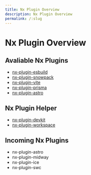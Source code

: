 ```yaml
---
title: Nx Plugin Overview
description: Nx Plugin Overview
permalink: /:slug
---
```


# Nx Plugin Overview

## Avaliable Nx Plugins

- [nx-plugin-esbuild](esbuild.md)
- [nx-plugin-snowpack](snowpack.md)
- [nx-plugin-vite](vite.md)
- [nx-plugin-prisma](prisma.md)
- [nx-plugin-astro](astro.md)

## Nx Plugin Helper

- [nx-plugin-devkit](devkit.md)
- [nx-plugin-workspace](workspace.md)

## Incoming Nx Plugins

- nx-plugin-astro
- nx-plugin-midway
- nx-plugin-ice
- nx-plugin-swc
